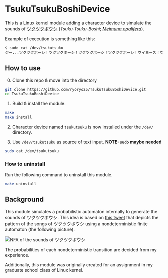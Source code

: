 # TsukuTsukuBoshiDevice

This is a Linux kernel module adding a character device to simulate the sounds of [ツクツクボウシ](https://ja.wikipedia.org/wiki/ツクツクボウシ) (_Tsuku-Tsuku-Boshi_; [_Meimuna opalifera_](https://en.wikipedia.org/wiki/Meimuna_opalifera)).

Example of execution is something like this:
```bash
$ sudo cat /dev/tsukutsuku
ジー...ツクツクボーシ！ツクツクボーシ！ツクツクボーシ！ツクツクボーシ！ウイヨース！ウイヨース！ウイヨース！ウイヨース！ウイヨース！ジー...ツクツクツクツクボーシ！ツクツクボーシ！ツクツクボーシ！ツクツクボーシ！ツクツクボーシ！ツクツクボーシ！ツクツクボーシ！ツクツクボーシ！ツクツクボーシ！ツクツクボーシ！ツクツクボーシ！ツクツクボーシ！ツクツクボーシ！ツクツクボーシ！ウイヨース！ウイヨース！ウイヨース！ウイヨース！ウイヨース！ウイヨース！ジー...ツクツクボーシ！ツクツクボーシ！ツクツクボーシ！ウイヨース！ウイヨース！ウイヨース！ウイヨース！ウイヨース！ウイヨース！ウイヨース！ジー...ツクツクツクツクボーシ！ツクツクボーシ！.......
```

## How to use

0. Clone this repo & move into the directory
```bash
git clone https://github.com/ryoryo25/TsukuTsukuBoshiDevice.git
cd TsukuTsukuBoshiDevice
```

1. Build & install the module:
```bash
make
make install
```

2. Character device named `tsukutsuku` is now installed under the `/dev/` directory.

3. Use `/dev/tsukutsuku` as source of text input. **NOTE: `sudo` maybe needed**
```bash
sudo cat /dev/tsukutsuku
```

### How to uninstall

Run the following command to uninstall this module.
```bash
make uninstall
```

## Background

This module simulates a probabilistic automaton internally to generate the sounds of ツクツクボウシ. This idea is based on [this tweet](https://twitter.com/windymelt/status/1424087366872956928) that depicts the pattern of the songs of ツクツクボウシ using a nondeterministic finite automaton (the following picture).

![NFA of the sounds of ツクツクボウシ](https://pbs.twimg.com/media/E8Nf5CaVgAE48dC?format=png&name=900x900)

The probabilities of each nondeterministic transition are decided from my experience.

Additionally, this module was originally created for an assignment in my graduate school class of Linux kernel.
